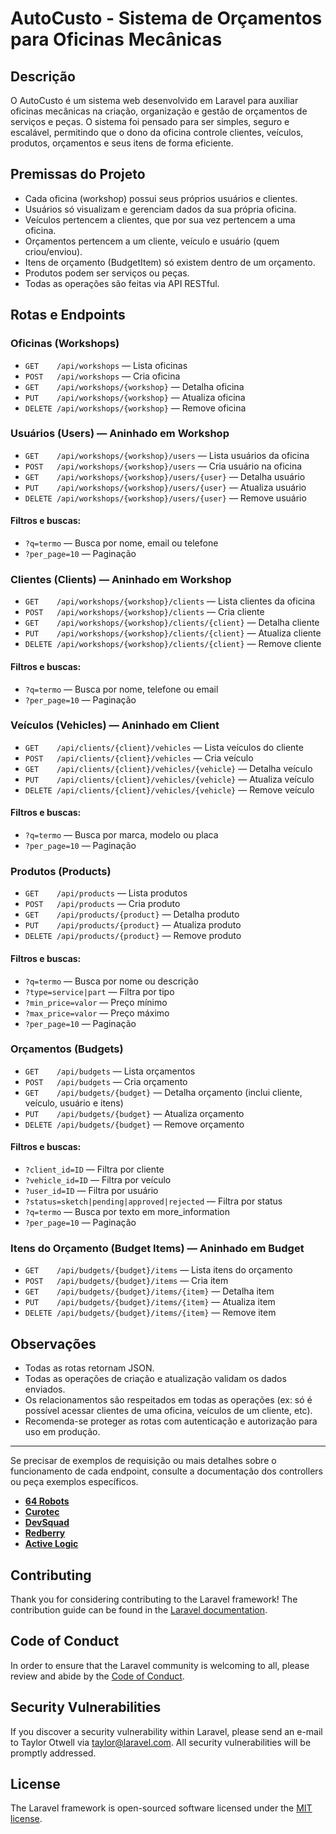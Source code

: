 # AutoCusto - Sistema de Orçamentos para Oficinas Mecânicas

## Descrição

O AutoCusto é um sistema web desenvolvido em Laravel para auxiliar oficinas mecânicas na criação, organização e gestão de orçamentos de serviços e peças. O sistema foi pensado para ser simples, seguro e escalável, permitindo que o dono da oficina controle clientes, veículos, produtos, orçamentos e seus itens de forma eficiente.

## Premissas do Projeto

-   Cada oficina (workshop) possui seus próprios usuários e clientes.
-   Usuários só visualizam e gerenciam dados da sua própria oficina.
-   Veículos pertencem a clientes, que por sua vez pertencem a uma oficina.
-   Orçamentos pertencem a um cliente, veículo e usuário (quem criou/enviou).
-   Itens de orçamento (BudgetItem) só existem dentro de um orçamento.
-   Produtos podem ser serviços ou peças.
-   Todas as operações são feitas via API RESTful.

## Rotas e Endpoints

### Oficinas (Workshops)

-   `GET    /api/workshops` — Lista oficinas
-   `POST   /api/workshops` — Cria oficina
-   `GET    /api/workshops/{workshop}` — Detalha oficina
-   `PUT    /api/workshops/{workshop}` — Atualiza oficina
-   `DELETE /api/workshops/{workshop}` — Remove oficina

### Usuários (Users) — Aninhado em Workshop

-   `GET    /api/workshops/{workshop}/users` — Lista usuários da oficina
-   `POST   /api/workshops/{workshop}/users` — Cria usuário na oficina
-   `GET    /api/workshops/{workshop}/users/{user}` — Detalha usuário
-   `PUT    /api/workshops/{workshop}/users/{user}` — Atualiza usuário
-   `DELETE /api/workshops/{workshop}/users/{user}` — Remove usuário

#### Filtros e buscas:

-   `?q=termo` — Busca por nome, email ou telefone
-   `?per_page=10` — Paginação

### Clientes (Clients) — Aninhado em Workshop

-   `GET    /api/workshops/{workshop}/clients` — Lista clientes da oficina
-   `POST   /api/workshops/{workshop}/clients` — Cria cliente
-   `GET    /api/workshops/{workshop}/clients/{client}` — Detalha cliente
-   `PUT    /api/workshops/{workshop}/clients/{client}` — Atualiza cliente
-   `DELETE /api/workshops/{workshop}/clients/{client}` — Remove cliente

#### Filtros e buscas:

-   `?q=termo` — Busca por nome, telefone ou email
-   `?per_page=10` — Paginação

### Veículos (Vehicles) — Aninhado em Client

-   `GET    /api/clients/{client}/vehicles` — Lista veículos do cliente
-   `POST   /api/clients/{client}/vehicles` — Cria veículo
-   `GET    /api/clients/{client}/vehicles/{vehicle}` — Detalha veículo
-   `PUT    /api/clients/{client}/vehicles/{vehicle}` — Atualiza veículo
-   `DELETE /api/clients/{client}/vehicles/{vehicle}` — Remove veículo

#### Filtros e buscas:

-   `?q=termo` — Busca por marca, modelo ou placa
-   `?per_page=10` — Paginação

### Produtos (Products)

-   `GET    /api/products` — Lista produtos
-   `POST   /api/products` — Cria produto
-   `GET    /api/products/{product}` — Detalha produto
-   `PUT    /api/products/{product}` — Atualiza produto
-   `DELETE /api/products/{product}` — Remove produto

#### Filtros e buscas:

-   `?q=termo` — Busca por nome ou descrição
-   `?type=service|part` — Filtra por tipo
-   `?min_price=valor` — Preço mínimo
-   `?max_price=valor` — Preço máximo
-   `?per_page=10` — Paginação

### Orçamentos (Budgets)

-   `GET    /api/budgets` — Lista orçamentos
-   `POST   /api/budgets` — Cria orçamento
-   `GET    /api/budgets/{budget}` — Detalha orçamento (inclui cliente, veículo, usuário e itens)
-   `PUT    /api/budgets/{budget}` — Atualiza orçamento
-   `DELETE /api/budgets/{budget}` — Remove orçamento

#### Filtros e buscas:

-   `?client_id=ID` — Filtra por cliente
-   `?vehicle_id=ID` — Filtra por veículo
-   `?user_id=ID` — Filtra por usuário
-   `?status=sketch|pending|approved|rejected` — Filtra por status
-   `?q=termo` — Busca por texto em more_information
-   `?per_page=10` — Paginação

### Itens do Orçamento (Budget Items) — Aninhado em Budget

-   `GET    /api/budgets/{budget}/items` — Lista itens do orçamento
-   `POST   /api/budgets/{budget}/items` — Cria item
-   `GET    /api/budgets/{budget}/items/{item}` — Detalha item
-   `PUT    /api/budgets/{budget}/items/{item}` — Atualiza item
-   `DELETE /api/budgets/{budget}/items/{item}` — Remove item

## Observações

-   Todas as rotas retornam JSON.
-   Todas as operações de criação e atualização validam os dados enviados.
-   Os relacionamentos são respeitados em todas as operações (ex: só é possível acessar clientes de uma oficina, veículos de um cliente, etc).
-   Recomenda-se proteger as rotas com autenticação e autorização para uso em produção.

---

Se precisar de exemplos de requisição ou mais detalhes sobre o funcionamento de cada endpoint, consulte a documentação dos controllers ou peça exemplos específicos.

-   **[64 Robots](https://64robots.com)**
-   **[Curotec](https://www.curotec.com/services/technologies/laravel)**
-   **[DevSquad](https://devsquad.com/hire-laravel-developers)**
-   **[Redberry](https://redberry.international/laravel-development)**
-   **[Active Logic](https://activelogic.com)**

## Contributing

Thank you for considering contributing to the Laravel framework! The contribution guide can be found in the [Laravel documentation](https://laravel.com/docs/contributions).

## Code of Conduct

In order to ensure that the Laravel community is welcoming to all, please review and abide by the [Code of Conduct](https://laravel.com/docs/contributions#code-of-conduct).

## Security Vulnerabilities

If you discover a security vulnerability within Laravel, please send an e-mail to Taylor Otwell via [taylor@laravel.com](mailto:taylor@laravel.com). All security vulnerabilities will be promptly addressed.

## License

The Laravel framework is open-sourced software licensed under the [MIT license](https://opensource.org/licenses/MIT).
